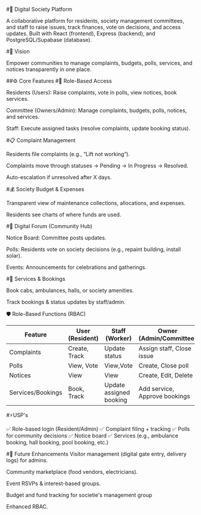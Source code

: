 #🏢 Digital Society Platform

A collaborative platform for residents, society management committees, and staff to raise issues, track finances, vote on decisions, and access updates.
Built with React (frontend), Express (backend), and PostgreSQL/Supabase (database).

#🌟 Vision

Empower communities to manage complaints, budgets, polls, services, and notices transparently in one place.

##⚙️ Core Features
#🔑 Role-Based Access

Residents (Users): Raise complaints, vote in polls, view notices, book services.

Committee (Owners/Admin): Manage complaints, budgets, polls, notices, and services.

Staff: Execute assigned tasks (resolve complaints, update booking status).

#📋 Complaint Management

Residents file complaints (e.g., “Lift not working”).

Complaints move through statuses → Pending → In Progress → Resolved.

Auto-escalation if unresolved after X days.

#💰 Society Budget & Expenses

Transparent view of maintenance collections, allocations, and expenses.

Residents see charts of where funds are used.

#📢 Digital Forum (Community Hub)

Notice Board: Committee posts updates.

Polls: Residents vote on society decisions (e.g., repaint building, install solar).

Events: Announcements for celebrations and gatherings.

#🚖 Services & Bookings

Book cabs, ambulances, halls, or society amenities.

Track bookings & status updates by staff/admin.

🛡️ Role-Based Functions (RBAC)

| Feature           | User (Resident) | Staff (Worker)          | Owner (Admin/Committee)       |
| ----------------- | --------------- | ----------------------- | ----------------------------- |
| Complaints        | Create, Track   | Update status           | Assign staff, Close issue     |
| Polls             | View, Vote      | View,Vote               | Create, Close poll            |
| Notices           | View            | View                    | Create, Edit, Delete          |
| Services/Bookings | Book, Track     | Update assigned booking | Add service, Approve bookings |

#⚡USP's

✅ Role-based login (Resident/Admin)
✅ Complaint filing + tracking
✅ Polls for community decisions
✅ Notice board
✅ Services (e.g., ambulance booking, hall booking, pool booking, etc.)


#📌 Future Enhancements
Visitor management (digital gate entry, delivery logs) for admins.

Community marketplace (food vendors, electricians).

Event RSVPs & interest-based groups.

Budget and fund tracking for societie's management group

Enhanced RBAC.


